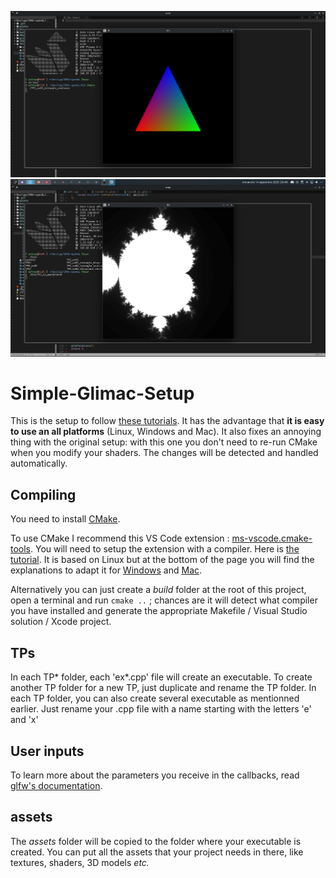 ![hellotriangle](READMEassets/hellotriangle.png)
![hellotriangle](READMEassets/mandelbrot.png)


# Simple-Glimac-Setup

This is the setup to follow [these tutorials](https://igm.univ-mlv.fr/~biri/Enseignement/IMAC2/opengl-TPs/opengl.php?section=teaching&teaching=opengl&teaching_section=tds).
It has the advantage that **it is easy to use an all platforms** (Linux, Windows and Mac). 
It also fixes an annoying thing with the original setup: with this one you don't need to re-run CMake when you modify your shaders. The changes will be detected and handled automatically.

## Compiling

You need to install [CMake](https://cmake.org/download/).

To use CMake I recommend this VS Code extension : [ms-vscode.cmake-tools](https://marketplace.visualstudio.com/items?itemName=ms-vscode.cmake-tools). 
You will need to setup the extension with a compiler. Here is [the tutorial](https://code.visualstudio.com/docs/cpp/cmake-linux). It is based on Linux 
but at the bottom of the page you will find the explanations to adapt it for [Windows](https://code.visualstudio.com/docs/cpp/config-msvc) 
and [Mac](https://code.visualstudio.com/docs/cpp/config-clang-mac).

Alternatively you can just create a *build* folder at the root of this project, open a terminal and run `cmake ..` ; 
chances are it will detect what compiler you have installed and generate the appropriate Makefile / Visual Studio solution / Xcode project.

## TPs

In each TP* folder, each 'ex*.cpp' file will create an executable. To create another TP folder for a new TP, just duplicate and
rename the TP folder. In each TP folder, you can also create several executable as mentionned earlier. Just rename your .cpp file 
with a name starting with the letters 'e' and 'x'

## User inputs

To learn more about the parameters you receive in the callbacks, read [glfw's documentation](https://www.glfw.org/docs/latest/input_guide.html).

## assets

The *assets* folder will be copied to the folder where your executable is created. You can put all the assets that your project needs in there, like textures, shaders, 3D models *etc.*

